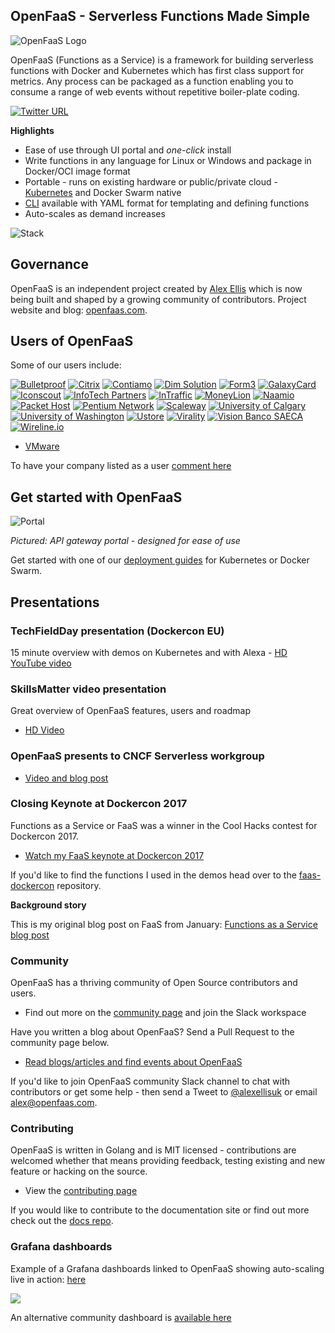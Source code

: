 ## OpenFaaS - Serverless Functions Made Simple

![OpenFaaS Logo](https://blog.alexellis.io/content/images/2017/08/faas_side.png)

OpenFaaS (Functions as a Service) is a framework for building serverless functions with Docker and Kubernetes which has first class support for metrics. Any process can be packaged as a function enabling you to consume a range of web events without repetitive boiler-plate coding.

[![Twitter URL](https://img.shields.io/twitter/url/https/twitter.com/fold_left.svg?style=social&label=Follow%20%40openfaas)](https://twitter.com/openfaas)

**Highlights**

* Ease of use through UI portal and *one-click* install
* Write functions in any language for Linux or Windows and package in Docker/OCI image format
* Portable - runs on existing hardware or public/private cloud - [Kubernetes](https://github.com/openfaas/faas-netes) and Docker Swarm native
* [CLI](http://github.com/openfaas/faas-cli) available with YAML format for templating and defining functions
* Auto-scales as demand increases

![Stack](https://pbs.twimg.com/media/DFrkF4NXoAAJwN2.jpg)

## Governance

OpenFaaS is an independent project created by [Alex Ellis](https://www.alexellis.io) which is now being built and shaped by a growing community of contributors. Project website and blog: [openfaas.com](https://www.openfaas.com).

## Users of OpenFaaS

Some of our users include:

<div class="row logos">

<a href="https://www.bulletproof.co.uk" target="_blank"><img src="images/logos/bulletproof.png" alt="Bulletproof" title="Bulletproof"></a>
<a href="https://www.citrix.com/" target="_blank"><img src="images/logos/citrix.svg" alt="Citrix" title="Citrix"></a>
<a href="https://www.contiamo.com" target="_blank"><img src="images/logos/contiamo.svg" alt="Contiamo" title="Contiamo"></a>
<a href="https://dimsolution.com/" target="_blank"><img src="images/logos/dim-solution.png" alt="Dim Solution" title="Dim Solution"></a>
<a href="https://form3.tech/" target="_blank"><img src="images/logos/form3.svg" alt="Form3" title="Form3" ></a>
<a href="https://www.galaxycard.in/" target="_blank"><img src="images/logos/galaxycard.png" alt="GalaxyCard" title="GalaxyCard" ></a>
<a href="https://iconscout.com/" target="_blank"><img src="images/logos/iconscout.svg" alt="Iconscout" title="Iconscout"></a>
<a href="https://www.infotechpartners.be" target="_blank"><img src="images/logos/infotechpartners.png" alt="InfoTech Partners" title="InfoTech Partners" ></a>
<a href="https://www.intraffic.nl" target="_blank"><img src="images/logos/intraffic.svg" alt="InTraffic" title="InTraffic"></a>
<a href="https://www.moneylion.com/" target="_blank"><img src="images/logos/moneylion.svg" alt="MoneyLion" title="MoneyLion"></a>
<a href="https://naamio.cloud" target="_blank"><img src="images/logos/naamio.svg" alt="Naamio" title="Naamio"></a>
<a href="https://www.packet.net/" target="_blank"><img src="images/logos/packet.png" alt="Packet Host" title="Packet Host"></a>
<a href="https://www.pentium.network/" target="_blank"><img src="images/logos/pentiumlogo.svg" alt="Pentium Network" title="Pentium Network"></a>
<a href="https://scaleway.com/" target="_blank"><img src="images/logos/scaleway.svg" alt="Scaleway" title="Scaleway"></a>
<a href="https://github.com/ucalgary" target="_blank"><img src="images/logos/ucalgary.png" alt="University of Calgary" title="University of Calgary"></a>
<a href="https://www.washington.edu" target="_blank"><img src="images/logos/universityofwashington.png" alt="University of Washington" title="University of Washington"></a>
<a href="http://ustore.com.br/" target="_blank"><img src="images/logos/ustore.png" alt="Ustore" title="Ustore"></a>
<a href="https://www.virality.de" target="_blank"><img src="images/logos/virality.png" alt="Virality" title="Virality"></a>
<a href="https://www.visionbanco.com" target="_blank"><img src="images/logos/vision.png" alt="Vision Banco SAECA" title="Vision Banco SAECA"></a>
<a href="https://www.wireline.io/" target="_blank"><img src="images/logos/wirelineio.svg" alt="Wireline.io" title="Wireline.io"></a>
</div>


* [VMware](https://www.vmware.com)

To have your company listed as a user [comment here](https://github.com/openfaas/faas/issues/776)

## Get started with OpenFaaS

![Portal](https://pbs.twimg.com/media/C7bkpZbWwAAnKsx.jpg)

*Pictured: API gateway portal - designed for ease of use*

Get started with one of our [deployment guides](./deployment/) for Kubernetes or Docker Swarm.

## Presentations

### TechFieldDay presentation (Dockercon EU)

15 minute overview with demos on Kubernetes and with Alexa - [HD YouTube video](https://www.youtube.com/watch?v=C3agSKv2s_w&list=PLlIapFDp305AiwA17mUNtgi5-u23eHm5j&index=1)

### SkillsMatter video presentation

Great overview of OpenFaaS features, users and roadmap

* [HD Video](https://skillsmatter.com/skillscasts/10813-faas-and-furious-0-to-serverless-in-60-seconds-anywhere)

### OpenFaaS presents to CNCF Serverless workgroup

* [Video and blog post](https://blog.alexellis.io/openfaas-cncf-workgroup/)

### Closing Keynote at Dockercon 2017

Functions as a Service or FaaS was a winner in the Cool Hacks contest for Dockercon 2017.

* [Watch my FaaS keynote at Dockercon 2017](https://blog.docker.com/2017/04/dockercon-2017-mobys-cool-hack-sessions/)

If you'd like to find the functions I used in the demos head over to the [faas-dockercon](https://github.com/alexellis/faas-dockercon/) repository.

**Background story**

This is my original blog post on FaaS from January: [Functions as a Service blog post](http://blog.alexellis.io/functions-as-a-service/)

### Community

OpenFaaS has a thriving community of Open Source contributors and users.

* Find out more on the [community page](/community/) and join the Slack workspace

Have you written a blog about OpenFaaS? Send a Pull Request to the community page below.

* [Read blogs/articles and find events about OpenFaaS](https://github.com/openfaas/faas/blob/master/community.md)

If you'd like to join OpenFaaS community Slack channel to chat with contributors or get some help - then send a Tweet to [@alexellisuk](https://twitter.com/alexellisuk/) or email alex@openfaas.com.

### Contributing

OpenFaaS is written in Golang and is MIT licensed - contributions are welcomed whether that means providing feedback, testing existing and new feature or hacking on the source.

* View the [contributing page](/community/#contribute)

If you would like to contribute to the documentation site or find out more check out the [docs repo](https://github.com/openfaas/docs).

### Grafana dashboards

Example of a Grafana dashboards linked to OpenFaaS showing auto-scaling live in action: [here](https://grafana.com/dashboards/3526)

![](https://pbs.twimg.com/media/C9caE6CXUAAX_64.jpg:large)

An alternative community dashboard is [available here](https://grafana.com/dashboards/3434)
